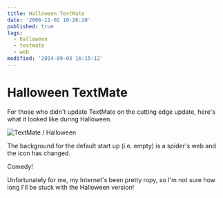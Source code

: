 ```yaml
---
title: Halloween TextMate
date: '2006-11-02 10:26:20'
published: true
tags:
  - halloween
  - textmate
  - web
modified: '2014-09-03 16:15:12'
---
```

# Halloween TextMate

For those who didn't update TextMate on the cutting edge update, here's what it looked like during Halloween.


<!--more-->

![TextMate / Halloween](http://remysharp.com/wp-content/uploads/2006/11/textmate_halloween.jpg)

The background for the default start up (i.e. empty) is a spider's web and the icon has changed.

Comedy!

Unfortunately for me, my Internet's been pretty ropy, so I'm not sure how long I'll be stuck with the Halloween version!
